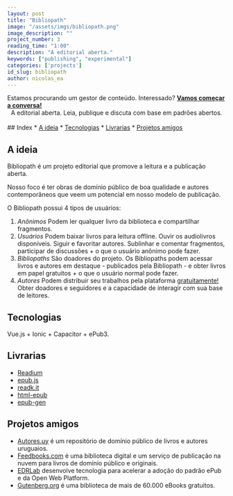 ```yaml
---
layout: post
title: "Bibliopath"
image: "/assets/imgs/bibliopath.png"
image_description: ""
project_number: 3
reading_time: "1:00"
description: "A editorial aberta."
keywords: ["publishing", "experimental"]
categories: ['projects']
id_slug: bibliopath
author: nicolas_ea
---
```

<div class="alert alert-warning text-center" role="alert">Estamos procurando um gestor de conteúdo. Interessado? <a href="mailto:{{ site.email }}" rel="nofollow" target="_blank"><strong><span class="text-nowrap"><i class="fas fa-hand-point-right mr-1"></i>Vamos</span> começar a conversa!</strong></a></div>
<center>A editorial aberta. Leia, publique e discuta com base em padrões abertos.</center>
<br>
## Index
* <a href="#a-ideia">A ideia</a>
* <a href="#technologies">Tecnologias</a>
* <a href="#livrarias">Livrarias</a>
* <a href="#projetos-amigos">Projetos amigos</a>

## A ideia

Bibliopath é um projeto editorial que promove a leitura e a publicação aberta.

Nosso foco é ter obras de domínio público de boa qualidade e autores contemporâneos que veem um potencial em nosso modelo de publicação.

O Bibliopath possui 4 tipos de usuários:

1. <i class="bg-black text-uppercase">Anônimos</i> Podem ler qualquer livro da biblioteca e compartilhar fragmentos.
2. <i class="bg-black text-uppercase">Usuários</i> Podem baixar livros para leitura offline. Ouvir os audiolivros disponíveis. Siguir e favoritar autores. Sublinhar e comentar fragmentos, participar de discussões + o que o usuário anônimo pode fazer.
3. <i class="bg-black text-uppercase">Bibliopaths</i> São doadores do projeto. Os Bibliopaths podem acessar livros e autores em destaque - publicados pela Bibliopath - e obter livros em papel gratuitos + o que o usuário normal pode fazer.
4. <i class="bg-black text-uppercase">Autores</i> Podem distribuir seu trabalhos pela plataforma <u>gratuitamente!</u> Obter doadores e seguidores e a capacidade de interagir com sua base de leitores.

## Tecnologias

Vue.js + Ionic + Capacitor + ePub3.

## Livrarias

- [Readium](https://github.com/readium)
- [epub.js](https://github.com/futurepress/epub.js)
- [readk.it](https://github.com/jcdarwin/readk.it)
- [html-epub](https://www.npmjs.com/package/html-epub)
- [epub-gen](https://www.npmjs.com/package/epub-gen)

## Projetos amigos

- [Autores.uy](http://autores.uy/) é um repositório de domínio público de livros e autores uruguaios.
- [Feedbooks.com](https://www.feedbooks.com/publicdomain) é uma biblioteca digital e um serviço de publicação na nuvem para livros de domínio público e originais.
- [EDRLab](https://www.edrlab.org/) desenvolve tecnologia para acelerar a adoção do padrão ePub e da Open Web Platform.
- [Gutenberg.org](https://www.gutenberg.org/) é uma biblioteca de mais de 60.000 eBooks gratuitos.
